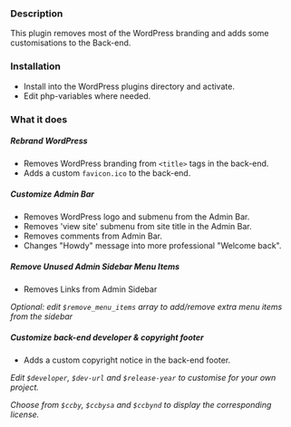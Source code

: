 ### Description

This plugin removes most of the WordPress branding and adds some customisations to the Back-end.

### Installation
- Install into the WordPress plugins directory and activate.
- Edit php-variables where needed.

### What it does

##### Rebrand WordPress
- Removes WordPress branding from `<title>` tags in the back-end.
- Adds a custom `favicon.ico` to the back-end.

##### Customize Admin Bar
- Removes WordPress logo and submenu from the Admin Bar.
- Removes 'view site' submenu from site title in the Admin Bar.
- Removes comments from Admin Bar.
- Changes "Howdy" message into more professional "Welcome back".

##### Remove Unused Admin Sidebar Menu Items
- Removes Links from Admin Sidebar

*Optional: edit `$remove_menu_items` array to add/remove extra menu items from the sidebar*

##### Customize back-end developer & copyright footer
- Adds a custom copyright notice in the back-end footer.

*Edit `$developer`, `$dev-url` and `$release-year` to customise for your own project.*

*Choose from `$ccby`, `$ccbysa` and `$ccbynd` to display the corresponding license.*
